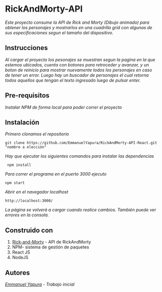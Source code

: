 # RickAndMorty-API


*Este proyecto consume la API de Rick and Morty (Dibujo animado) para obtener los personajes y mostrarlos en una cuadrilla grid con algunas de sus especificaciones segun el tamaño del dispositivo.*

## Instrucciones

*Al cargar el proyecto los pesonajes se muestran segun la pagina en la que estemos ubicados, cuenta con botones para retroceder y avanzar, y un boton de reinicio para mostrar nuevamente todos los personajes en caso de tener un error. Luego hay un buscador de personajes el cual retorna todos aquellos que tengan el texto ingresado luego de pulsar enter.*

## Pre-requisitos

*Instalar NPM de forma local para poder correr el proyecto*

## Instalación

*Primero clonamos el repositorio*

``` 
git clone https://github.com/EmmanuelYapura/RickAndMorty-API-React.git "nombre a elección" 
```

*Hay que ejecutar los siguientes comandos para instalar las dependencias*

```
 npm install 
 ```

*Para correr el programa en el puerto 3000 ejecuto*

``` 
npm start 
```

*Abrir en el navegador localhost*

``` 
http://localhost:3000/ 
```

*La página se volverá a cargar cuando realice cambios.
También puede ver errores en la consola.*

## Construido con

1. [Rick-and-Morty](https://rickandmortyapi.com/) - API de RickAndMorty
2. NPM- sistema de gestión de paquetes
3. React JS
4. NodeJS

## Autores

*[Emmanuel Yapura](https://www.linkedin.com/in/emmanuelyapura/) - Trabajo inicial*
